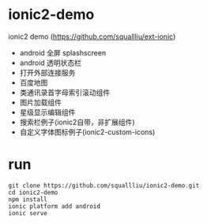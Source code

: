 # ionic2-demo
ionic2 demo (https://github.com/squallliu/ext-ionic)
- android 全屏 splashscreen
- android 透明状态栏
- 打开外部连接服务
- 百度地图
- 类通讯录首字母索引滚动组件
- 图片加载组件
- 星级显示编辑组件
- 搜索栏例子(ionic2自带，非扩展组件)
- 自定义字体图标例子(ionic2-custom-icons)

# run
```
git clone https://github.com/squallliu/ionic2-demo.git
cd ionic2-demo
npm install
ionic platform add android
ionic serve
```

